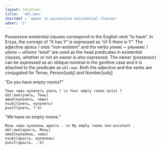 ```yaml
---
layout: relation
title:  'obl:own'
shortdef : 'owner in possessive existential clauses'
udver: '2'
---
```


Possessive existential clauses  correspond to the English verb “to have”.
In Erzya, the concept of “X has Y” is expressed as “of X there is Y”.
The adjective _арась_ / _araś_ “non-existent” and the verbs _улемс ~ ульнемс_
/ _uĺems ~ uĺńems_ “exist” are used as the head predicates in existential
clauses, whether or not an owner is also expressed. The owner (possessor)
can be expressed as an oblique nominal in the genitive case and it is
attached to the predicate as `obl:own`. Both the adjective and the verbs
are conjugated for Tense, Person[subj] and Number[subj]

“Do you have empty rooms?”

~~~ sdparse
Тонь чаво нупалеть улить ? \n Your empty rooms exist ?
obl:own(улить, Тонь)
amod(нупалеть, чаво)
nsubj(улить, нупалеть)
punct(улить, ?-5)
~~~

“We have no empty rooms.”

~~~ sdparse
Монь чаво нупалень арасть . \n My empty rooms non-existent .
obl:own(арасть, Монь)
amod(нупалень, чаво)
nsubj(арасть, нупалень)
punct(арасть, .-5)
~~~

<!-- Interlanguage links updated Po 11. listopadu 2024, 20:11:20 CET -->
